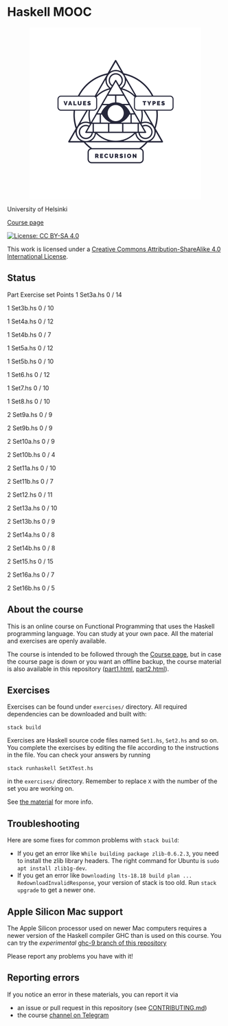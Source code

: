 # Haskell MOOC

<p align="center"><img alt="Course logo" src="img/haskell-mooc-logo.svg" width="400" align="center"></p>

University of Helsinki

[Course page](https://haskell.mooc.fi)

[![License: CC BY-SA 4.0](https://i.creativecommons.org/l/by-sa/4.0/88x31.png)](http://creativecommonse.org/licenses/by-sa/4.0/)

This work is licensed under a [Creative Commons Attribution-ShareAlike 4.0 International License](http://creativecommons.org/licenses/by-sa/4.0/).

## Status
Part	Exercise set	Points
1	Set3a.hs	0 / 14

1	Set3b.hs	0 / 10

1	Set4a.hs	0 / 12

1	Set4b.hs	0 / 7

1	Set5a.hs	0 / 12

1	Set5b.hs	0 / 10

1	Set6.hs	0 / 12

1	Set7.hs	0 / 10

1	Set8.hs	0 / 10

2	Set9a.hs	0 / 9

2	Set9b.hs	0 / 9

2	Set10a.hs	0 / 9

2	Set10b.hs	0 / 4

2	Set11a.hs	0 / 10

2	Set11b.hs	0 / 7

2	Set12.hs	0 / 11

2	Set13a.hs	0 / 10

2	Set13b.hs	0 / 9

2	Set14a.hs	0 / 8

2	Set14b.hs	0 / 8

2	Set15.hs	0 / 15

2	Set16a.hs	0 / 7

2	Set16b.hs	0 / 5

## About the course

This is an online course on Functional Programming that uses the
Haskell programming language. You can study at your own pace. All the
material and exercises are openly available.

The course is intended to be followed through the [Course
page](https://haskell.mooc.fi), but in case the course page is down or
you want an offline backup, the course material is also available in
this repository ([part1.html](part1.html), [part2.html](part2.html)).

## Exercises

Exercises can be found under `exercises/` directory. All required dependencies
can be downloaded and built with:

```
stack build
```

Exercises are Haskell source code files named `Set1.hs`, `Set2.hs` and so on.
You complete the exercises by editing the file according to the instructions in
the file. You can check your answers by running

```
stack runhaskell SetXTest.hs
```

in the `exercises/` directory. Remember to replace `X` with the number
of the set you are working on.

See [the material](part1.html#working-on-the-exercises) for more info.

## Troubleshooting

Here are some fixes for common problems with `stack build`:

- If you get an error like `While building package zlib-0.6.2.3`, you need to install the zlib library headers. The right command for Ubuntu is `sudo apt install zlib1g-dev`.
- If you get an error like `Downloading lts-18.18 build plan ... RedownloadInvalidResponse`, your version of stack is too old. Run `stack upgrade` to get a newer one.

## Apple Silicon Mac support

The Apple Silicon processor used on newer Mac computers requires a
newer version of the Haskell compiler GHC than is used on this course.
You can try the _experimental_
[ghc-9 branch of this repository](https://github.com/moocfi/haskell-mooc/tree/ghc-9)

Please report any problems you have with it!

## Reporting errors

If you notice an error in these materials, you can report it via
- an issue or pull request in this repository (see [CONTRIBUTING.md](CONTRIBUTING.md))
- the course [channel on Telegram](https://t.me/haskell_mooc_fi)
